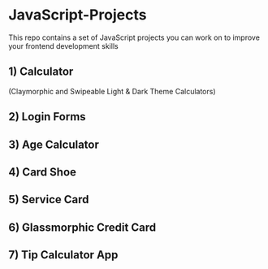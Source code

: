 # JavaScript-Projects
This repo contains a set of JavaScript projects you can work on to improve your frontend development skills

## 1) Calculator 
(Claymorphic and Swipeable Light & Dark Theme Calculators)
## 2) Login Forms
## 3) Age Calculator
## 4) Card Shoe
## 5) Service Card
## 6) Glassmorphic Credit Card
## 7) Tip Calculator App

